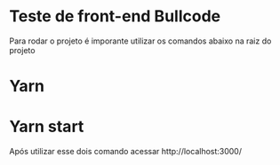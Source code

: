 # Teste de front-end Bullcode
Para rodar o projeto é imporante utilizar os comandos abaixo na raiz do projeto

# Yarn
# Yarn start 

Após utilizar esse dois comando acessar http://localhost:3000/
